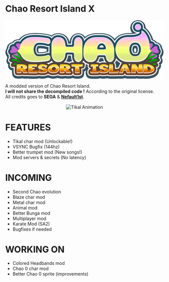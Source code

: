 # Chao Resort Island X
<div style="text-align:center"><img align="center" alt="Logo" src="src/patch_resources/Logo/sprCWLogo_Rz.png" /></div>

A modded version of Chao Resort Island.  
**I will not share the decompiled code !** According to the original license.  
All credits goes to **SEGA** & **[Nefault1st](https://twitter.com/nefault1st)**.   

<div style="text-align:center"><img align="center" alt="Tikal Animation" src="tikal.gif" /></div>


# FEATURES
- Tikal char mod (Unlockable!)
- VSYNC Bugfix (144hz)
- Better trumpet mod (New songs!)
- Mod servers & secrets (No latency)

# INCOMING
- Second Chao evolution
- Blaze char mod
- Metal char mod
- Animal mod
- Better Bunga mod
- Multiplayer mod
- Karate Mod (SA2)
- Bugfixes if needed

# WORKING ON
- Colored Headbands mod
- Chao 0 char mod
- Better Chao 0 sprite (improvements)

